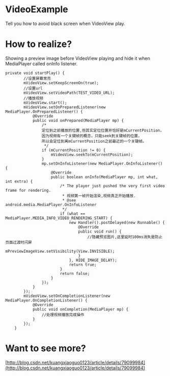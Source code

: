 # VideoExample
Tell you how to avoid black screen when VideoView play.
# How to realize?
Showing a preview image before VideoView playing and hide it when MediaPlayer called onInfo listener.
```
private void startPlay() {
        //设置屏幕常亮
        mVideoView.setKeepScreenOn(true);
        //设置url
        mVideoView.setVideoPath(TEST_VIDEO_URL);
        //播放视频
        mVideoView.start();
        mVideoView.setOnPreparedListener(new MediaPlayer.OnPreparedListener() {
            @Override
            public void onPrepared(MediaPlayer mp) {
                /*
                定位到之前播放的位置,但其实定位位置并恰好是mCurrentPosition，
                因为视频有一个关键帧的概念，只能seek到关键帧的位置，
                所以会定位到离mCurrentPosition之前最近的一个关键帧。
                 */
                if (mCurrentPosition != 0) {
                    mVideoView.seekTo(mCurrentPosition);
                }
                mp.setOnInfoListener(new MediaPlayer.OnInfoListener() {
                    @Override
                    public boolean onInfo(MediaPlayer mp, int what, int extra) {
                        /* The player just pushed the very first video frame for rendering.
                         * 视频第一帧开始渲染,视频真正开始播放.
                         * @see android.media.MediaPlayer.OnInfoListener
                         */
                        if (what == MediaPlayer.MEDIA_INFO_VIDEO_RENDERING_START) {
                            new Handler().postDelayed(new Runnable() {
                                @Override
                                public void run() {
                                    //隐藏预览图片,这里延时100ms消失是防止页面过渡时闪屏
                                    mPreviewImageView.setVisibility(View.INVISIBLE);
                                }
                            }, HIDE_IMAGE_DELAY);
                            return true;
                        }
                        return false;
                    }
                });
            }
        });
        mVideoView.setOnCompletionListener(new MediaPlayer.OnCompletionListener() {
            @Override
            public void onCompletion(MediaPlayer mp) {
                //处理视频播放完成操作
            }
        });
    }
```
# Want to see more?
[http://blog.csdn.net/kuangxiaoguo0123/article/details/79099984](http://blog.csdn.net/kuangxiaoguo0123/article/details/79099984)
